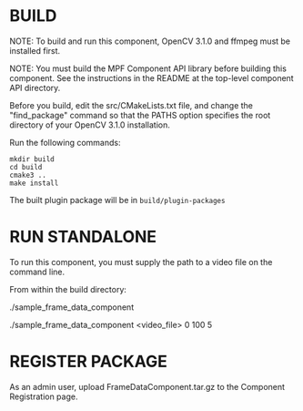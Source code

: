 # BUILD

NOTE: To build and run this component, OpenCV 3.1.0 and
      ffmpeg must be installed first.

NOTE: You must build the MPF Component API library before
      building this component. See the instructions
      in the README at the top-level component API
      directory.

Before you build, edit the src/CMakeLists.txt file, and change
the "find_package" command so that the PATHS option specifies
the root directory of your OpenCV 3.1.0 installation.

Run the following commands:
```
mkdir build
cd build
cmake3 ..
make install
```
The built plugin package will be in `build/plugin-packages`


# RUN STANDALONE

To run this component, you must supply the path to
a video file on the command line.

From within the build directory:

./sample_frame_data_component

./sample_frame_data_component <video_file> 0 100 5


# REGISTER PACKAGE

As an admin user, upload FrameDataComponent.tar.gz
to the Component Registration page. 
